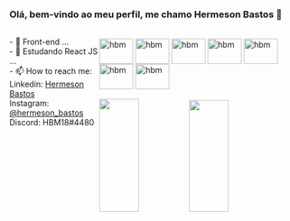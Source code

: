 ### Olá, bem-vindo ao meu perfil, me chamo Hermeson Bastos 👋

   <div style="display: flex; flex-direction: row;">
   <p>- 🔭 Front-end ...<br>
      - 🌱 Estudando React JS ...<br>
   - 📫 How to reach me:<br>
        Linkedin: <a href="https://www.linkedin.com/in/hermeson-bastos-632578226/">Hermeson Bastos</a><br>
        Instagram: <a href="https://www.instagram.com/hermeson_bastos/">@hermeson_bastos</a><br>
        Discord: HBM18#4480<br></p>
   <div alt="hmb" height="300px" style="border-radius: 50px;">
        
<div style="display: inline_block;"><br>
   <img align="center" alt="hbm" height="45" width="60" src="https://cdn.jsdelivr.net/gh/devicons/devicon/icons/html5/html5-original.svg">
   <img align="center" alt="hbm" height="45" width="60" src="https://cdn.jsdelivr.net/gh/devicons/devicon/icons/css3/css3-original.svg">
   <img align="center" alt="hbm" height="45" width="60" src="https://cdn.jsdelivr.net/gh/devicons/devicon/icons/javascript/javascript-original.svg">
   <img align="center" alt="hbm" height="45" width="60" src="https://cdn.jsdelivr.net/gh/devicons/devicon/icons/typescript/typescript-original.svg">
   <img align="center" alt="hbm" height="45" width="60" src="https://cdn.jsdelivr.net/gh/devicons/devicon/icons/react/react-original.svg">
   <img align="center" alt="hbm" height="45" width="60" src="https://cdn.jsdelivr.net/gh/devicons/devicon/icons/sass/sass-original.svg">
   <img align="center" alt="hbm" height="45" width="60" src="https://cdn.jsdelivr.net/gh/devicons/devicon/icons/java/java-original.svg">
</div><br>

<img style="height: 200px;" width="45%" src="https://github-readme-stats.vercel.app/api?username=hermesonbastos&show_icons=true&theme=radical">
<img width="45%" style="height: 198px;" src="https://github-readme-stats.vercel.app/api/top-langs/?username=hermesonbastos&theme=radical&layout=compact">


 
